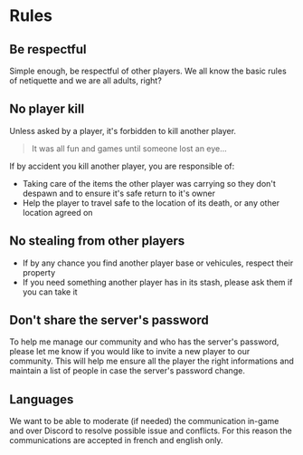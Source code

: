 # Rules

## Be respectful

Simple enough, be respectful of other players. We all know the basic rules of netiquette and we are all adults, right?

## No player kill

Unless asked by a player, it's forbidden to kill another player.

> It was all fun and games until someone lost an eye...

If by accident you kill another player, you are responsible of:
* Taking care of the items the other player was carrying so they don't despawn and to ensure it's safe return to it's owner
* Help the player to travel safe to the location of its death, or any other location agreed on

## No stealing from other players

* If by any chance you find another player base or vehicules, respect their property
* If you need something another player has in its stash, please ask them if you can take it

## Don't share the server's password

To help me manage our community and who has the server's password, please let me know if you would like to invite a new player to our community. This will help me ensure all the player the right informations and maintain a list of people in case the server's password change.

## Languages

We want to be able to moderate (if needed) the communication in-game and over Discord to resolve possible issue and conflicts. For this reason the communications are accepted in french and english only.
